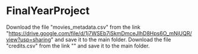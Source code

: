 # FinalYearProject

Download the file "movies_metadata.csv" from the link "https://drive.google.com/file/d/1j7WSEb7iSkmDmceJIhD8Hps6O_mNjUQR/view?usp=sharing" and save it to the main folder.
Download the file "credits.csv" from the link "" and save it to the main folder.

